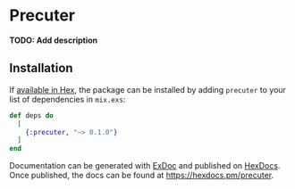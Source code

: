 # Precuter

**TODO: Add description**

## Installation

If [available in Hex](https://hex.pm/docs/publish), the package can be installed
by adding `precuter` to your list of dependencies in `mix.exs`:

```elixir
def deps do
  [
    {:precuter, "~> 0.1.0"}
  ]
end
```

Documentation can be generated with [ExDoc](https://github.com/elixir-lang/ex_doc)
and published on [HexDocs](https://hexdocs.pm). Once published, the docs can
be found at <https://hexdocs.pm/precuter>.

